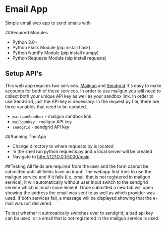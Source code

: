 # Email App
Simple email web app to send emails with

##Required Modules
- Python 3.0+
- Python Flask Module (pip install flask)
- Python NumPy Module (pip install numpy)
- Python Requests Module (pip install requests)

## Setup API's
This web app requires two services. 
[Mailgun](https://www.mailgun.com/) and [Sendgrid](https://sendgrid.com/)
It's easy to make accounts for both of these services. In order to use mailgun you will need to collect both your unique API key as well as your sandbox link. In order to use SendGrid, just the API key is necessary. In the request.py file, there are three variables that need to be updated. 
- `mailgunSandbox` - mailgun sandbox link
- `mailgunKey` - mailgun API key
- `sendgrid` - sendgrid API key 

##Running The App
- Change directory to where requests.py is located
- In the shell run python requests.py and a local server will be created
- Navigate to http://127.0.0.1:5000/main

##Testing
All fields are required from the user and the form cannot be submitted until all fields have an input. The webapp first tries to use the mailgun service and if it fails (i.e. email that is not registered in mailgun service), it will automatically without user input switch to the sendgrid service which is much more lenient. Once submitted a new tab will open showing the address the email was sent to as well as which provider was used. If both services fail, a message will be displayed showing that the e-mail was not delivered. 

To test whether it autmoatically switches over to sendgrid, a bad api key can be used, or a email that is not registered in the mailgun service is used. 

